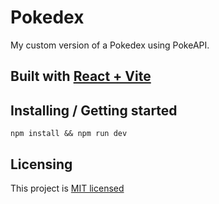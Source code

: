 # Pokedex

My custom version of a Pokedex using PokeAPI.

## Built with [React + Vite](https://vitejs.dev/)

## Installing / Getting started

```shell
npm install && npm run dev
```

## Licensing

This project is [MIT licensed](https://github.com/anderzeng/pokedex/blob/master/LICENSE)

